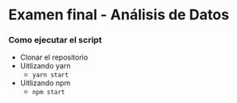 # Examen final - Análisis de Datos

### Como ejecutar el script
* Clonar el repositorio
* Uitlizando yarn  
   * ``yarn start``
* Uitlizando npm  
   * ``npm start``